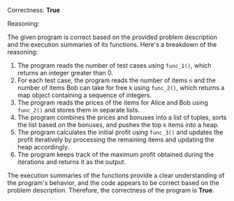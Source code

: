 Correctness: **True**

Reasoning:

The given program is correct based on the provided problem description and the execution summaries of its functions. Here's a breakdown of the reasoning:

1. The program reads the number of test cases using `func_1()`, which returns an integer greater than 0.
2. For each test case, the program reads the number of items `n` and the number of items Bob can take for free `k` using `func_2()`, which returns a map object containing a sequence of integers.
3. The program reads the prices of the items for Alice and Bob using `func_2()` and stores them in separate lists.
4. The program combines the prices and bonuses into a list of tuples, sorts the list based on the bonuses, and pushes the top `k` items into a heap.
5. The program calculates the initial profit using `func_3()` and updates the profit iteratively by processing the remaining items and updating the heap accordingly.
6. The program keeps track of the maximum profit obtained during the iterations and returns it as the output.

The execution summaries of the functions provide a clear understanding of the program's behavior, and the code appears to be correct based on the problem description. Therefore, the correctness of the program is **True**.
